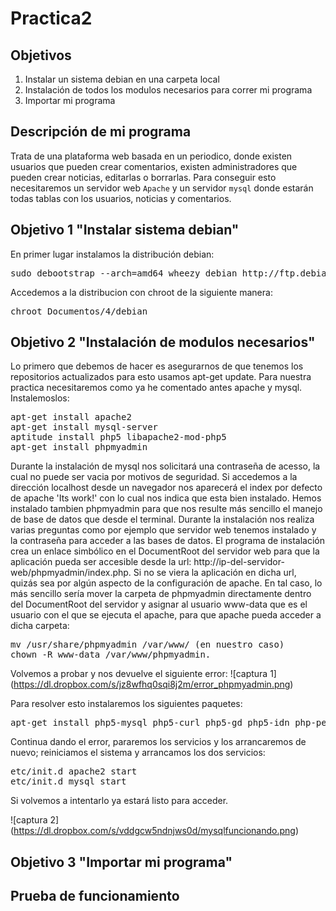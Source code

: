 Practica2
=========

Objetivos
---------
1. Instalar un sistema debian en una carpeta local
2. Instalación de todos los modulos necesarios para correr mi programa
3. Importar mi programa

Descripción de mi programa
--------------------------
Trata de una plataforma web basada en un periodico, donde existen usuarios que pueden crear comentarios, existen administradores que pueden crear noticias, editarlas o borrarlas.
Para conseguir esto necesitaremos un servidor web `Apache` y un servidor `mysql` donde estarán todas tablas con los usuarios, noticias y comentarios.

Objetivo 1 "Instalar sistema debian"
------------------------------------ 
En primer lugar instalamos la distribución debian:
<pre>
sudo debootstrap --arch=amd64 wheezy debian http://ftp.debian.org/debian/
</pre>
Accedemos a la distribucion con chroot de la siguiente manera:
<pre>
chroot Documentos/4/debian
</pre>

Objetivo 2 "Instalación de modulos necesarios"
----------------------------------------------
Lo primero que debemos de hacer es asegurarnos de que tenemos los repositorios actualizados para esto usamos apt-get update.
Para nuestra practica necesitaremos como ya he comentado antes apache y mysql. Instalemoslos:
<pre>
apt-get install apache2
apt-get install mysql-server
aptitude install php5 libapache2-mod-php5
apt-get install phpmyadmin
</pre>
Durante la instalación de mysql nos solicitará una contraseña de acesso, la cual no puede ser vacia por motivos de seguridad.
Si accedemos a la dirección localhost desde un navegador nos aparecerá el index por defecto de apache 'Its work!' con lo cual nos indica que esta bien instalado.
Hemos instalado tambien phpmyadmin para que nos resulte más sencillo el manejo de base de datos que desde el terminal. 
Durante la instalación nos realiza varias preguntas como por ejemplo que servidor web tenemos instalado y la contraseña para acceder a las bases de datos. 
El programa de instalación crea un enlace simbólico en el DocumentRoot del servidor web para que la aplicación pueda ser accesible desde la url: http://ip-del-servidor-web/phpmyadmin/index.php. Si no se viera la aplicación en dicha url, quizás sea por algún aspecto de la configuración de apache. 
En tal caso, lo más sencillo sería mover la carpeta de phpmyadmin directamente dentro del DocumentRoot del servidor y asignar al usuario www-data que es el usuario con el que se ejecuta el apache, para que apache pueda acceder a dicha carpeta:
<pre>
mv /usr/share/phpmyadmin /var/www/ (en nuestro caso)
chown -R www-data /var/www/phpmyadmin.
</pre>
Volvemos a probar y nos devuelve el siguiente error:
![captura 1] (https://dl.dropbox.com/s/jz8wfhq0sqi8j2m/error_phpmyadmin.png)

Para resolver esto instalaremos los siguientes paquetes:
<pre>
apt-get install php5-mysql php5-curl php5-gd php5-idn php-pear php5-imagick php5-imap php5-mcrypt php5-memcache php5-ming php5-ps php5-pspell php5-recode php5-snmp php5-sqlite php5-tidy php5-xmlrpc php5-xsl
</pre>
Continua dando el error, pararemos los servicios y los arrancaremos de nuevo; reiniciamos el sistema y arrancamos los dos servicios:
<pre>
etc/init.d apache2 start
etc/init.d mysql start
</pre>
Si volvemos a intentarlo ya estará listo para acceder.

![captura 2] (https://dl.dropbox.com/s/vddgcw5ndnjws0d/mysqlfuncionando.png)


Objetivo 3 "Importar mi programa"
---------------------------------


Prueba de funcionamiento
------------------------
